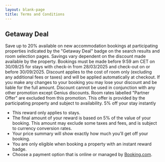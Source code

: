 ```yaml
---
layout: blank-page
title: Terms and Conditions
---
```


## Getaway Deal

Save up to 20% available on new accommodation bookings at participating properties indicated by the "Getaway Deal" badge on the search results and room selection pages. Savings vary dependent on the discount made available by the property. Bookings must be made before 9:59 am CET on 30/09/25 for stays with check-in from 28/03/2025 and check-out on or before 30/09/2025. Discount applies to the cost of room only (excluding any additional fees or taxes) and will be applied automatically at checkout. If you make any changes to your booking you may lose your discount and be liable for the full amount. Discount cannot be used in conjunction with any other promotion except Genius discounts. Room rates labelled "Partner Offer" are excluded from this promotion. This offer is provided by the participating property and subject to availability.
5% off your stay instantly

- This reward only applies to stays.
- The final amount of your reward is based on 5% of the value of your booking. This amount may exclude some taxes and fees, and is subject to currency conversion rates.
- Your price summary will show exactly how much you'll get off your booking.
- You are only eligible when booking a property with an instant reward badge.
- Choose a payment option that is online or managed by <a href="http://booking.com/" style="color: var(--link-color); text-decoration: underline;">Booking.com</a>.
